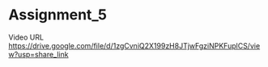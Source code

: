# Assignment_5

Video URL https://drive.google.com/file/d/1zgCvniQ2X199zH8JTjwFgziNPKFuplCS/view?usp=share_link
